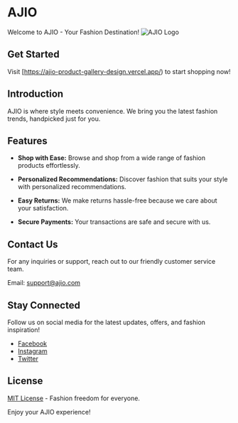 # AJIO

Welcome to AJIO - Your Fashion Destination!
![AJIO Logo](blob:https://vercel.com/fab977b7-2c16-457e-b69f-bfc5d73bd115)



## Get Started

Visit [https://ajio-product-gallery-design.vercel.app/) to start shopping now!



## Introduction

AJIO is where style meets convenience. We bring you the latest fashion trends, handpicked just for you.

## Features

- **Shop with Ease:** Browse and shop from a wide range of fashion products effortlessly.

- **Personalized Recommendations:** Discover fashion that suits your style with personalized recommendations.

- **Easy Returns:** We make returns hassle-free because we care about your satisfaction.

- **Secure Payments:** Your transactions are safe and secure with us.
  
## Contact Us

For any inquiries or support, reach out to our friendly customer service team.

Email: support@ajio.com

## Stay Connected

Follow us on social media for the latest updates, offers, and fashion inspiration!

- [Facebook](https://www.facebook.com/AJIOlife)
- [Instagram](https://www.instagram.com/ajiolife/)
- [Twitter](https://twitter.com/AJIOLife)

## License

[MIT License](LICENSE) - Fashion freedom for everyone.

Enjoy your AJIO experience!

